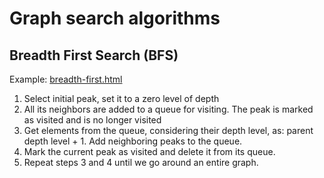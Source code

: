 # Graph search algorithms
## Breadth First Search (BFS)
Example: [breadth-first.html]()

1. Select initial peak, set it to a zero level of depth
2. All its neighbors are added to a queue for visiting. The peak is marked as visited and is no longer visited
3. Get elements from the queue, considering their depth level, as: parent depth level + 1. Add neighboring peaks to the queue.
4. Mark the current peak as visited and delete it from its queue.
5. Repeat steps 3 and 4 until we go around an entire graph.

